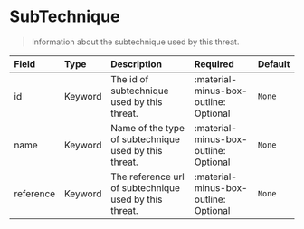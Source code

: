 [comment]: # (AUTOGENERATED MARKDOWN CONTENT)
# SubTechnique
> Information about the subtechnique used by this threat.

| Field | Type | Description | Required | Default |
| :--- | :--- | :--- | :--- | :--- |
| id | Keyword | The id of subtechnique used by this threat. | :material-minus-box-outline: Optional | `None` |
| name | Keyword | Name of the type of subtechnique used by this threat. | :material-minus-box-outline: Optional | `None` |
| reference | Keyword | The reference url of subtechnique used by this threat. | :material-minus-box-outline: Optional | `None` |